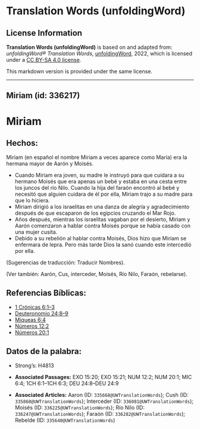 # Translation Words (unfoldingWord)

## License Information

**Translation Words (unfoldingWord)** is based on and adapted from: _unfoldingWord® Translation Words_, [unfoldingWord](https://unfoldingword.org/utw), 2022, which is licensed under a [CC BY-SA 4.0 license](https://creativecommons.org/licenses/by-sa/4.0/legalcode.en).

This markdown version is provided under the same license.



--------------------------------

## Miriam (id: 336217)

Miriam
======

Hechos:
-------

Miriam (en español el nombre Miriam a veces aparece como María) era la hermana mayor de Aarón y Moisés.

* Cuando Miriam era joven, su madre le instruyó para que cuidara a su hermano Moisés que era apenas un bebé y estaba en una cesta entre los juncos del río Nilo. Cuando la hija del faraón encontró al bebé y necesitó que alguien cuidara de él por ella, Miriam trajo a su madre para que lo hiciera.
* Miriam dirigió a los israelitas en una danza de alegría y agradecimiento después de que escaparon de los egipcios cruzando el Mar Rojo.
* Años después, mientras los israelitas vagaban por el desierto, Miriam y Aarón comenzaron a hablar contra Moisés porque se había casado con una mujer cusita.
* Debido a su rebelión al hablar contra Moisés, Dios hizo que Miriam se enfermara de lepra. Pero más tarde Dios la sanó cuando este intercedió por ella.

(Sugerencias de traducción: Traducir Nombres).

(Ver también: Aarón, Cus, interceder, Moisés, Río Nilo, Faraón, rebelarse).

Referencias Bíblicas:
---------------------

* [1 Crónicas 6:1–3](https://ref.ly/1Chr6:1-1Chr6:3)
* [Deuteronomio 24:8–9](https://ref.ly/Deut24:8-Deut24:9)
* [Miqueas 6:4](https://ref.ly/Mic6:4)
* [Números 12:2](https://ref.ly/Num12:2)
* [Números 20:1](https://ref.ly/Num20:1)

Datos de la palabra:
--------------------

* Strong’s: H4813

* **Associated Passages:** EXO 15:20; EXO 15:21; NUM 12:2; NUM 20:1; MIC 6:4; 1CH 6:1–1CH 6:3; DEU 24:8–DEU 24:9
* **Associated Articles:** Aaron (ID: `335668@UWTranslationWords`); Cush (ID: `335868@UWTranslationWords`); Interceder (ID: `336081@UWTranslationWords`); Moisés (ID: `336225@UWTranslationWords`); Río Nilo (ID: `336247@UWTranslationWords`); Faraón (ID: `336282@UWTranslationWords`); Rebelde (ID: `335640@UWTranslationWords`)

